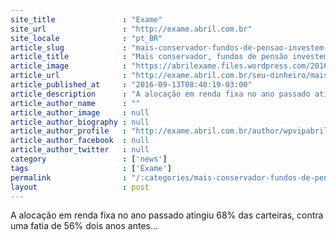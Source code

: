 ```yaml
---
site_title               : "Exame"
site_url                 : "http://exame.abril.com.br"
site_locale              : "pt_BR"
article_slug             : "mais-conservador-fundos-de-pensao-investem-em-renda-fixa"
article_title            : "Mais conservador, fundos de pensão investem em renda fixa"
article_image            : "https://abrilexame.files.wordpress.com/2016/09/size_960_16_9_moedas40.jpg?quality=70&strip=all&w=960"
article_url              : "http://exame.abril.com.br/seu-dinheiro/mais-conservador-fundos-de-pensao-investem-em-renda-fixa/"
article_published_at     : "2016-09-13T08:40:19-03:00"
article_description      : "A alocação em renda fixa no ano passado atingiu 68% das carteiras, contra uma fatia de 56% dois anos antes..."
article_author_name      : ""
article_author_image     : null
article_author_biography : null
article_author_profile   : "http://exame.abril.com.br/author/wpvipabril/"
article_author_facebook  : null
article_author_twitter   : null
category                 : ['news']
tags                     : ['Exame']
permalink                : "/:categories/mais-conservador-fundos-de-pensao-investem-em-renda-fixa/"
layout                   : post
---
```


A alocação em renda fixa no ano passado atingiu 68% das carteiras, contra uma fatia de 56% dois anos antes...
